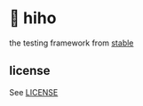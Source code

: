 # 🐎 hiho

the testing framework from [stable](https://github.com/humanchimp/stable)

## license

See [LICENSE](LICENSE)
